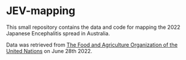 # JEV-mapping

This small repository contains the data and code for mapping the 2022 Japanese Encephalitis spread in Australia. 

Data was retrieved from [The Food and Agriculture Organization of the United Nations](https://empres-i.apps.fao.org/get_elev_raster) on June 28th 2022. 
